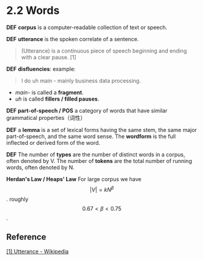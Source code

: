 # 2.2 Words

**DEF** **corpus** is a computer-readable collection of text or speech.

**DEF** **utterance** is the spoken correlate of a sentence.

> \(Utterance\) is a continuous piece of speech beginning and ending with a clear pause. \[1\]

**DEF** **disfluencies**: example:

> I do uh main - mainly business data processing.

* _main-_ is called a **fragment**.
* _uh_ is called **fillers / filled pauses**.

**DEF part-of-speech / POS** a category of words that have similar grammatical properties（词性）

**DEF** a **lemma** is a set of lexical forms having the same stem, the same major part-of-speech, and the same word sense. The **wordform** is the full inflected or derived form of the word.

**DEF** The number of **types** are the number of distinct words in a corpus, often denoted by V. The number of **tokens** are the total number of running words, often denoted by N.

**Herdan's Law / Heaps' Law** For large corpus we have $$|V| = kN^\beta$$. roughly $$0.67 < \beta < 0.75$$.

## Reference

[\[1\] Utterance - Wikipedia](https://en.wikipedia.org/wiki/Utterance)

